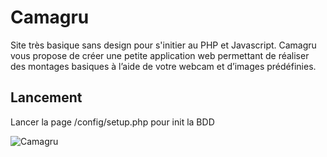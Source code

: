 # Camagru
Site très basique sans design pour s'initier au PHP et Javascript. Camagru vous propose de créer une petite application web permettant de réaliser des
montages basiques à l’aide de votre webcam et d’images prédéfinies.

## Lancement
Lancer la page /config/setup.php pour init la BDD

![Camagru](Camagru.gif)
